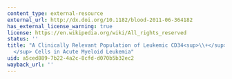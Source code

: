 ```yaml
---
content_type: external-resource
external_url: http://dx.doi.org/10.1182/blood-2011-06-364182
has_external_license_warning: true
license: https://en.wikipedia.org/wiki/All_rights_reserved
status: ''
title: "A Clinically Relevant Population of Leukemic CD34<sup>\\+</sup>CD38<sup>\u2013\
  </sup> Cells in Acute Myeloid Leukemia"
uid: a5ced889-7b22-4a2c-8cfd-d070b5b32ec2
wayback_url: ''
---
```

